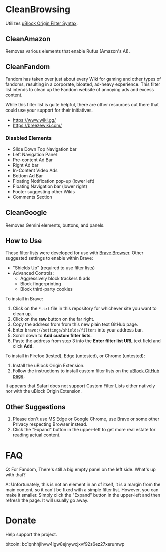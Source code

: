 # CleanBrowsing
Utilizes [uBlock Origin Filter Syntax](https://github.com/gorhill/uBlock/wiki/Static-filter-syntax).

## CleanAmazon
Removes various elements that enable Rufus (Amazon's AI).

## CleanFandom
Fandom has taken over just about every Wiki for gaming and other types of fandoms, resulting in a corporate, bloated, ad-heavy experience. This filter list intends to clean up the Fandom website of annoying ads and excess content.

While this filter list is quite helpful, there are other resources out there that could use your support for their initiatives.

* https://www.wiki.gg/
* https://breezewiki.com/

### Disabled Elements
* Slide Down Top Navigation bar
* Left Navigation Panel
* Pre-content Ad Bar
* Right Ad bar
* In-Content Video Ads
* Bottom Ad Bar
* Floating Notification pop-up (lower left)
* Floating Navigation bar (lower right)
* Footer suggesting other Wikis
* Comments Section

## CleanGoogle
Removes Gemini elements, buttons, and panels.

## How to Use
These filter lists were developed for use with [Brave Browser](https://brave.com/). Other suggested settings to enable within Brave:
* "Shields Up" (required to use filter lists)
* Advanced Controls:
  * Aggressively block trackers & ads
  * Block fingerprinting
  * Block third-party cookies

To install in Brave:
1. Click on the `*.txt` file in this repository for whichever site you want to clean up.
2. Click on the **raw** button on the far right.
3. Copy the address from from this new plain text GitHub page.
4. Enter `brave://settings/shields/filters` into your address bar.
5. Scroll down to **Add custom filter lists**.
6. Paste the address from step 3 into the **Enter filter list URL** text field and click **Add**.

To install in Firefox (tested), Edge (untested), or Chrome (untested):
1. Install the uBlock Origin Extension.
2. Follow the instructions to install custom filter lists on the [uBlock GitHub page](https://github.com/gorhill/ublock/wiki/Dashboard:-Filter-lists#3rd-party-filter-lists).

It appears that Safari does not support Custom Filter Lists either natively nor with the uBlock Origin Extension.

## Other Suggestions
1. Please don't use MS Edge or Google Chrome, use Brave or some other Privacy respecting Browser instead.
2. Click the "Expand" button in the upper-left to get more real estate for reading actual content.

# FAQ
Q: For Fandom, There's still a big empty panel on the left side. What's up with that?

A: Unfortunately, this is not an element in an of itself, it is a margin from the main content, so it can't be fixed with a simple filter list. However, you can make it smaller. Simply click the "Expand" button in the upper-left and then refresh the page. It will usually go away.

# Donate
Help support the project.

bitcoin: bc1qnhhjlhvw4lgw8ejnywcjxvf92s6ez27xerumwp
